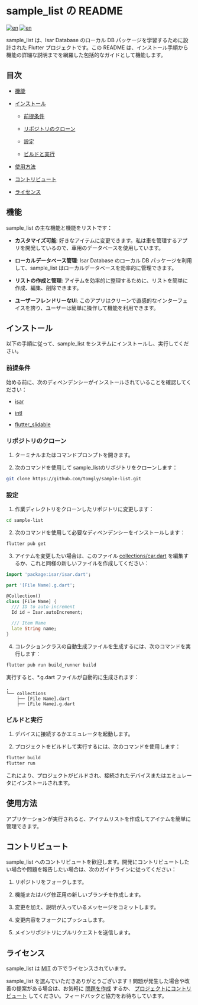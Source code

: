 # sample_list の README
[![en](https://img.shields.io/badge/lang-en-red.svg)](https://github.com/tomgly/sample_list/blob/main/README.md)
[![en](https://img.shields.io/badge/lang-ja-blue.svg)](https://github.com/tomgly/sample_list/blob/main/README.ja.md)

sample_list は、Isar Database のローカル DB パッケージを学習するために設計された Flutter プロジェクトです。この README は、インストール手順から機能の詳細な説明までを網羅した包括的なガイドとして機能します。

## 目次

- [機能](#機能)

- [インストール](#インストール)

  - [前提条件](#前提条件)

  - [リポジトリのクローン](#リポジトリのクローン)

  - [設定](#設定)

  - [ビルドと実行](#ビルドと実行)

- [使用方法](#使用方法)

- [コントリビュート](#コントリビュート)

- [ライセンス](#ライセンス)

## 機能

sample_list の主な機能と機能をリストです：

- **カスタマイズ可能**: 好きなアイテムに変更できます。私は車を管理するアプリを開発しているので、車用のデータベースを使用しています。

- **ローカルデータベース管理**: Isar Database のローカル DB パッケージを利用して、sample_list はローカルデータベースを効率的に管理できます。

- **リストの作成と管理**: アイテムを効率的に整理するために、リストを簡単に作成、編集、削除できます。

- **ユーザーフレンドリーなUI**: このアプリはクリーンで直感的なインターフェイスを誇り、ユーザーは簡単に操作して機能を利用できます。

## インストール

以下の手順に従って、sample_list をシステムにインストールし、実行してください。

### 前提条件

始める前に、次のディペンデンシーがインストールされていることを確認してください：

- [isar](https://pub.dev/packages/isar)

- [intl](https://pub.dev/packages/intl)

- [flutter_slidable](https://pub.dev/packages/flutter_slidable)

### リポジトリのクローン

1. ターミナルまたはコマンドプロンプトを開きます。

2. 次のコマンドを使用して sample_listのリポジトリをクローンします：

```bash
git clone https://github.com/tomgly/sample-list.git
```

### 設定

1. 作業ディレクトリをクローンしたリポジトリに変更します：

```bash
cd sample-list
```

2. 次のコマンドを使用して必要なディペンデンシーをインストールします：

```bash
flutter pub get
```

3. アイテムを変更したい場合は、このファイル [collections/car.dart](lib/collections/car.dart) を編集するか、これと同様の新しいファイルを作成してください：

```dart
import 'package:isar/isar.dart';

part '[File Name].g.dart';

@Collection()
class [File Name] {
  /// ID to auto-increment
  Id id = Isar.autoIncrement;

  /// Item Name
  late String name;
}
```

4. コレクションクラスの自動生成ファイルを生成するには、次のコマンドを実行します：

```bash
flutter pub run build_runner build
```

実行すると、*.g.dart ファイルが自動的に生成されます：

```
.
└── collections
    ├── [File Name].dart
    ├── [File Name].g.dart
```


### ビルドと実行

1. デバイスに接続するかエミュレータを起動します。


2. プロジェクトをビルドして実行するには、次のコマンドを使用します：


```bash
flutter build
flutter run
```

これにより、プロジェクトがビルドされ、接続されたデバイスまたはエミュレータにインストールされます。

## 使用方法

アプリケーションが実行されると、アイテムリストを作成してアイテムを簡単に管理できます。

## コントリビュート

sample_list へのコントリビュートを歓迎します。開発にコントリビュートしたい場合や問題を報告したい場合は、次のガイドラインに従ってください：

1. リポジトリをフォークします。

2. 機能またはバグ修正用の新しいブランチを作成します。

3. 変更を加え、説明が入っているメッセージをコミットします。

4. 変更内容をフォークにプッシュします。

5. メインリポジトリにプルリクエストを送信します。

## ライセンス

sample_list は [MIT](LICENSE) の下でライセンスされています。

sample_list を選んでいただきありがとうございます！問題が発生した場合や改善の提案がある場合は、お気軽に [問題を作成](https://github.com/tomgly/sample_list/issues) するか、 [プロジェクトにコントリビュート](#contributing) してください。フィードバックと協力をお待ちしています。